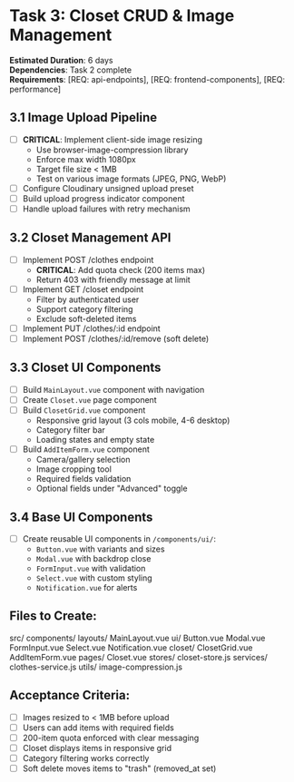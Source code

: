 # Task 3: Closet CRUD & Image Management

**Estimated Duration**: 6 days  
**Dependencies**: Task 2 complete  
**Requirements**: [REQ: api-endpoints], [REQ: frontend-components], [REQ: performance]

## 3.1 Image Upload Pipeline
- [ ] **CRITICAL**: Implement client-side image resizing
  - Use browser-image-compression library
  - Enforce max width 1080px
  - Target file size < 1MB
  - Test on various image formats (JPEG, PNG, WebP)
- [ ] Configure Cloudinary unsigned upload preset
- [ ] Build upload progress indicator component
- [ ] Handle upload failures with retry mechanism

## 3.2 Closet Management API
- [ ] Implement POST /clothes endpoint
  - **CRITICAL**: Add quota check (200 items max)
  - Return 403 with friendly message at limit
- [ ] Implement GET /closet endpoint
  - Filter by authenticated user
  - Support category filtering
  - Exclude soft-deleted items
- [ ] Implement PUT /clothes/:id endpoint
- [ ] Implement POST /clothes/:id/remove (soft delete)

## 3.3 Closet UI Components
- [ ] Build `MainLayout.vue` component with navigation
- [ ] Create `Closet.vue` page component
- [ ] Build `ClosetGrid.vue` component
  - Responsive grid layout (3 cols mobile, 4-6 desktop)
  - Category filter bar
  - Loading states and empty state
- [ ] Build `AddItemForm.vue` component
  - Camera/gallery selection
  - Image cropping tool
  - Required fields validation
  - Optional fields under "Advanced" toggle

## 3.4 Base UI Components
- [ ] Create reusable UI components in `/components/ui/`:
  - `Button.vue` with variants and sizes
  - `Modal.vue` with backdrop close
  - `FormInput.vue` with validation
  - `Select.vue` with custom styling
  - `Notification.vue` for alerts

## Files to Create:
src/
components/
layouts/
MainLayout.vue
ui/
Button.vue
Modal.vue
FormInput.vue
Select.vue
Notification.vue
closet/
ClosetGrid.vue
AddItemForm.vue
pages/
Closet.vue
stores/
closet-store.js
services/
clothes-service.js
utils/
image-compression.js

## Acceptance Criteria:
- [ ] Images resized to < 1MB before upload
- [ ] Users can add items with required fields
- [ ] 200-item quota enforced with clear messaging
- [ ] Closet displays items in responsive grid
- [ ] Category filtering works correctly
- [ ] Soft delete moves items to "trash" (removed_at set)